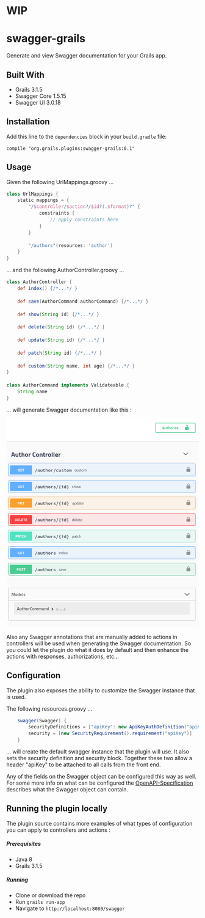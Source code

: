 # WIP

# swagger-grails
Generate and view Swagger documentation for your Grails app.

## Built With
* Grails 3.1.5
* Swagger Core 1.5.15
* Swagger UI 3.0.18

## Installation
Add this line to the `dependencies` block in your `build.gradle` file:
    
    compile "org.grails.plugins:swagger-grails:0.1"
    
## Usage
Given the following UrlMappings.groovy ...
```groovy
class UrlMappings {
    static mappings = {
        "/$controller/$action?/$id?(.$format)?" {
            constraints {
                // apply constraints here
            }
        }
        
        "/authors"(resources: 'author')
    }
}
```

... and the following AuthorController.groovy ...
```groovy
class AuthorController {
    def index() {/*...*/ }

    def save(AuthorCommand authorCommand) {/*...*/ }

    def show(String id) {/*...*/ }

    def delete(String id) {/*...*/ }

    def update(String id) {/*...*/ }

    def patch(String id) {/*...*/ }

    def custom(String name, int age) {/*...*/ }
}

class AuthorCommand implements Validateable {
    String name
}
```

... will generate Swagger documentation like this :

<p style="text-align: center;">
    <img src="src/test/resources/author-controller.png?raw=true" />
</p>

Also any Swagger annotations that are manually added to actions in  controllers
will be used when generating the Swagger documentation. So you could let the
plugin do what it does by default and then enhance the actions with responses,
authorizations, etc...

## Configuration
The plugin also exposes the ability to customize the Swagger instance that is used.

The following resources.groovy ...
```groovy
    swagger(Swagger) {
        securityDefinitions = ["apiKey": new ApiKeyAuthDefinition("apiKey", In.HEADER)]
        security = [new SecurityRequirement().requirement("apiKey")]
    }
```
... will create the default swagger instance that the plugin will use.  It also sets the
 security definition and security block.  Together these two allow a header "apiKey"
 to be attached to all calls from the front end.
 
 Any of the fields on the Swagger object can be configured this way as well.  For some more
 info on what can be configured the [OpenAPI-Specification](https://github.com/OAI/OpenAPI-Specification/blob/master/versions/2.0.md#schema) describes what the Swagger
 object can contain.

## Running the plugin locally
The plugin source contains more examples of what types of configuration you
can apply to controllers and actions :

##### Prerequisites
* Java 8
* Grails 3.1.5

##### Running
* Clone or download the repo
* Run `grails run-app`
* Navigate to `http://localhost:8080/swagger`

